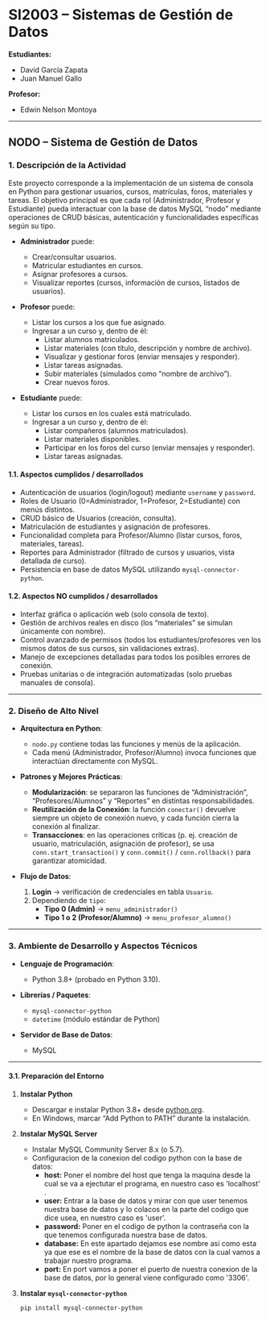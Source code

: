 # SI2003 – Sistemas de Gestión de Datos

**Estudiantes:**  
- David García Zapata
- Juan Manuel Gallo 

**Profesor:**  
- Edwin Nelson Montoya

---

## NODO – Sistema de Gestión de Datos

### 1. Descripción de la Actividad

Este proyecto corresponde a la implementación de un sistema de consola en Python para gestionar usuarios, cursos, matrículas, foros, materiales y tareas. El objetivo principal es que cada rol (Administrador, Profesor y Estudiante) pueda interactuar con la base de datos MySQL “nodo” mediante operaciones de CRUD básicas, autenticación y funcionalidades específicas según su tipo.

- **Administrador** puede:
  - Crear/consultar usuarios.
  - Matricular estudiantes en cursos.
  - Asignar profesores a cursos.
  - Visualizar reportes (cursos, información de cursos, listados de usuarios).

- **Profesor** puede:
  - Listar los cursos a los que fue asignado.
  - Ingresar a un curso y, dentro de él:
    - Listar alumnos matriculados.
    - Listar materiales (con título, descripción y nombre de archivo).
    - Visualizar y gestionar foros (enviar mensajes y responder).
    - Listar tareas asignadas.
    - Subir materiales (simulados como “nombre de archivo”).
    - Crear nuevos foros.

- **Estudiante** puede:
  - Listar los cursos en los cuales está matriculado.
  - Ingresar a un curso y, dentro de él:
    - Listar compañeros (alumnos matriculados).
    - Listar materiales disponibles.
    - Participar en los foros del curso (enviar mensajes y responder).
    - Listar tareas asignadas.
  
#### 1.1. Aspectos cumplidos / desarrollados
- Autenticación de usuarios (login/logout) mediante `username` y `password`.
- Roles de Usuario (0=Administrador, 1=Profesor, 2=Estudiante) con menús distintos.
- CRUD básico de Usuarios (creación, consulta).
- Matriculación de estudiantes y asignación de profesores.
- Funcionalidad completa para Profesor/Alumno (listar cursos, foros, materiales, tareas).
- Reportes para Administrador (filtrado de cursos y usuarios, vista detallada de curso).
- Persistencia en base de datos MySQL utilizando `mysql-connector-python`.

#### 1.2. Aspectos **NO** cumplidos / desarrollados
- Interfaz gráfica o aplicación web (solo consola de texto).
- Gestión de archivos reales en disco (los “materiales” se simulan únicamente con nombre).
- Control avanzado de permisos (todos los estudiantes/profesores ven los mismos datos de sus cursos, sin validaciones extras).
- Manejo de excepciones detalladas para todos los posibles errores de conexión.
- Pruebas unitarias o de integración automatizadas (solo pruebas manuales de consola).

---

### 2. Diseño de Alto Nivel

- **Arquitectura en Python**:  
  - `nodo.py` contiene todas las funciones y menús de la aplicación.
  - Cada menú (Administrador, Profesor/Alumno) invoca funciones que interactúan directamente con MySQL.

- **Patrones y Mejores Prácticas**:  
  - **Modularización**: se separaron las funciones de “Administración”, “Profesores/Alumnos” y “Reportes” en distintas responsabilidades.  
  - **Reutilización de la Conexión**: la función `conectar()` devuelve siempre un objeto de conexión nuevo, y cada función cierra la conexión al finalizar.  
  - **Transacciones**: en las operaciones críticas (p. ej. creación de usuario, matriculación, asignación de profesor), se usa `conn.start_transaction()` y `conn.commit()` / `conn.rollback()` para garantizar atomicidad.

- **Flujo de Datos**:  
  1. **Login** → verificación de credenciales en tabla `Usuario`.  
  2. Dependiendo de `tipo`:
     - **Tipo 0 (Admin)** → `menu_administrador()`  
     - **Tipo 1 o 2 (Profesor/Alumno)** → `menu_profesor_alumno()`

---

### 3. Ambiente de Desarrollo y Aspectos Técnicos

- **Lenguaje de Programación**:  
  - Python 3.8+ (probado en Python 3.10).

- **Librerías / Paquetes**:  
  - `mysql-connector-python` 
  - `datetime` (módulo estándar de Python)

- **Servidor de Base de Datos**:  
  - MySQL 
----

#### 3.1. Preparación del Entorno

1. **Instalar Python**  
   - Descargar e instalar Python 3.8+ desde [python.org](https://www.python.org/downloads/).  
   - En Windows, marcar “Add Python to PATH” durante la instalación.

2. **Instalar MySQL Server**  
   - Instalar MySQL Community Server 8.x (o 5.7).
   - Configuracion de la conexion del codigo python con la base de datos:
     - **host:** Poner el nombre del host que tenga la maquina desde la cual se va a ejectutar el programa, en nuestro caso es 'localhost' .
     - **user:** Entrar a la base de datos y mirar con que user tenemos nuestra base de datos y lo colacos en la parte del codigo que dice usea, en nuestro caso es 'user'.
     - **password:** Poner en el codigo de python la contraseña con la que tenemos configurada nuestra base de datos.
     - **database:** En este apartado dejamos ese nombre asi como esta ya que ese es el nombre de la base de datos con la cual vamos a trabajar nuestro programa.
     - **port:** En port vamos a poner el puerto de nuestra conexion de la base de datos, por lo general viene configurado como '3306'.

3. **Instalar `mysql-connector-python`**  
   ```bash
   pip install mysql-connector-python
